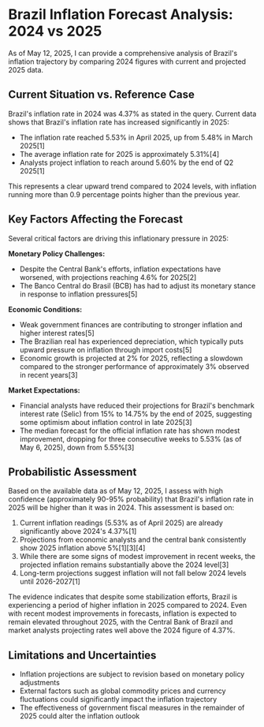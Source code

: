 # Brazil Inflation Forecast Analysis: 2024 vs 2025

As of May 12, 2025, I can provide a comprehensive analysis of Brazil's inflation trajectory by comparing 2024 figures with current and projected 2025 data.

## Current Situation vs. Reference Case

Brazil's inflation rate in 2024 was 4.37% as stated in the query. Current data shows that Brazil's inflation rate has increased significantly in 2025:

- The inflation rate reached 5.53% in April 2025, up from 5.48% in March 2025[1]
- The average inflation rate for 2025 is approximately 5.31%[4]
- Analysts project inflation to reach around 5.60% by the end of Q2 2025[1]

This represents a clear upward trend compared to 2024 levels, with inflation running more than 0.9 percentage points higher than the previous year.

## Key Factors Affecting the Forecast

Several critical factors are driving this inflationary pressure in 2025:

**Monetary Policy Challenges:**
- Despite the Central Bank's efforts, inflation expectations have worsened, with projections reaching 4.6% for 2025[2]
- The Banco Central do Brasil (BCB) has had to adjust its monetary stance in response to inflation pressures[5]

**Economic Conditions:**
- Weak government finances are contributing to stronger inflation and higher interest rates[5]
- The Brazilian real has experienced depreciation, which typically puts upward pressure on inflation through import costs[5]
- Economic growth is projected at 2% for 2025, reflecting a slowdown compared to the stronger performance of approximately 3% observed in recent years[3]

**Market Expectations:**
- Financial analysts have reduced their projections for Brazil's benchmark interest rate (Selic) from 15% to 14.75% by the end of 2025, suggesting some optimism about inflation control in late 2025[3]
- The median forecast for the official inflation rate has shown modest improvement, dropping for three consecutive weeks to 5.53% (as of May 6, 2025), down from 5.55%[3]

## Probabilistic Assessment

Based on the available data as of May 12, 2025, I assess with high confidence (approximately 90-95% probability) that Brazil's inflation rate in 2025 will be higher than it was in 2024. This assessment is based on:

1. Current inflation readings (5.53% as of April 2025) are already significantly above 2024's 4.37%[1]
2. Projections from economic analysts and the central bank consistently show 2025 inflation above 5%[1][3][4]
3. While there are some signs of modest improvement in recent weeks, the projected inflation remains substantially above the 2024 level[3]
4. Long-term projections suggest inflation will not fall below 2024 levels until 2026-2027[1]

The evidence indicates that despite some stabilization efforts, Brazil is experiencing a period of higher inflation in 2025 compared to 2024. Even with recent modest improvements in forecasts, inflation is expected to remain elevated throughout 2025, with the Central Bank of Brazil and market analysts projecting rates well above the 2024 figure of 4.37%.

## Limitations and Uncertainties

- Inflation projections are subject to revision based on monetary policy adjustments
- External factors such as global commodity prices and currency fluctuations could significantly impact the inflation trajectory
- The effectiveness of government fiscal measures in the remainder of 2025 could alter the inflation outlook
